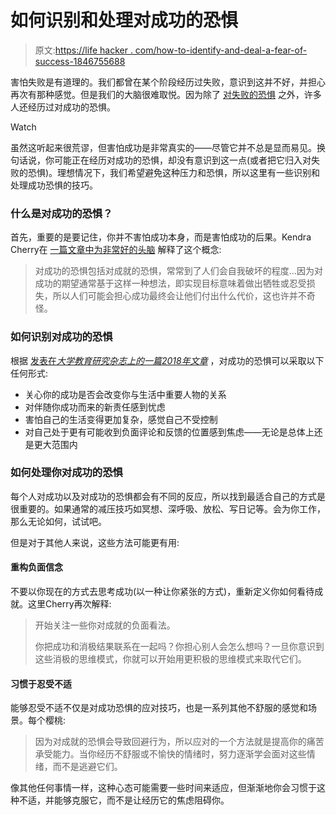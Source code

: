 # 如何识别和处理对成功的恐惧

> 原文:[https://life hacker . com/how-to-identify-and-deal-a-fear-of-success-1846755688](https://lifehacker.com/how-to-identify-and-deal-with-a-fear-of-success-1846755688)

害怕失败是有道理的。我们都曾在某个阶段经历过失败，意识到这并不好，并担心再次有那种感觉。但是我们的大脑很难取悦。因为除了 [对失败的恐惧](https://lifehacker.com/ask-yourself-the-right-questions-to-get-over-a-fear-of-1550574761) 之外，许多人还经历过对成功的恐惧。

Watch

虽然这听起来很荒谬，但害怕成功是非常真实的——尽管它并不总是显而易见。换句话说，你可能正在经历对成功的恐惧，却没有意识到这一点(或者把它归入对失败的恐惧)。理想情况下，我们希望避免这种压力和恐惧，所以这里有一些识别和处理成功恐惧的技巧。

### 什么是对成功的恐惧？

首先，重要的是要记住，你并不害怕成功本身，而是害怕成功的后果。Kendra Cherry在 [一篇文章中为非常好的头脑](https://www.verywellmind.com/what-is-the-fear-of-success-5179184) 解释了这个概念:

> 对成功的恐惧包括对成就的恐惧，常常到了人们会自我破坏的程度...因为对成功的期望通常基于这样一种想法，即实现目标意味着做出牺牲或忍受损失，所以人们可能会担心成功最终会让他们付出什么代价，这也许并不奇怪。

### 如何识别对成功的恐惧

根据 [发表在*大学教育研究杂志上的一篇2018年文章*](https://doi.org/10.13189/ujer.2018.060619) ，对成功的恐惧可以采取以下任何形式:

*   关心你的成功是否会改变你与生活中重要人物的关系
*   对伴随你成功而来的新责任感到忧虑
*   害怕自己的生活变得更加复杂，感觉自己不受控制
*   对自己处于更有可能收到负面评论和反馈的位置感到焦虑——无论是总体上还是更大范围内

### 如何处理你对成功的恐惧

每个人对成功以及对成功的恐惧都会有不同的反应，所以找到最适合自己的方式是很重要的。如果通常的减压技巧如冥想、深呼吸、放松、写日记等。会为你工作，那么无论如何，试试吧。

但是对于其他人来说，这些方法可能更有用:

#### 重构负面信念

不要以你现在的方式去思考成功(以一种让你紧张的方式)，重新定义你如何看待成就。这里Cherry再次解释:

> 开始关注一些你对成就的负面看法。
> 
> 你把成功和消极结果联系在一起吗？你担心别人会怎么想吗？一旦你意识到这些消极的思维模式，你就可以开始用更积极的思维模式来取代它们。

#### 习惯于忍受不适

能够忍受不适不仅是对成功恐惧的应对技巧，也是一系列其他不舒服的感觉和场景。每个樱桃:

> 因为对成就的恐惧会导致回避行为，所以应对的一个方法就是提高你的痛苦承受能力。当你经历不舒服或不愉快的情绪时，努力逐渐学会面对这些情绪，而不是逃避它们。

像其他任何事情一样，这种心态可能需要一些时间来适应，但渐渐地你会习惯于这种不适，并能够克服它，而不是让经历它的焦虑阻碍你。